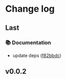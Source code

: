 # Change log

## Last

### 📚 Documentation

- update deps ([f82bbdc](git@github.com:monako97/expression-language-editor/commit/f82bbdcbaa02a36a2b965643e959f02e56777c4f))

## v0.0.2